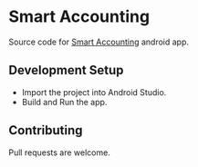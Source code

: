 # Smart Accounting

Source code for [Smart Accounting](https://play.google.com/store/apps/details?id=help.smartbusiness.smartaccounting) android app.

## Development Setup

- Import the project into Android Studio.
- Build and Run the app.

## Contributing

Pull requests are welcome.